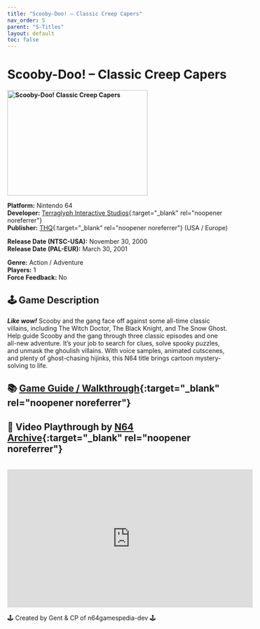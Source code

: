 ```yaml
---
title: "Scooby-Doo! – Classic Creep Capers"
nav_order: 5
parent: "S-Titles"
layout: default
toc: false
---
```


# Scooby-Doo! – Classic Creep Capers

<b>
<img src="https://images.launchbox-app.com/0ff8c275-cff8-4df9-bcaf-0ad4dbc2838a.jpg" alt="Scooby-Doo! Classic Creep Capers" width="320" height="240" />
</b>

**Platform:** Nintendo 64  
**Developer:** [Terraglyph Interactive Studios](https://en.wikipedia.org/wiki/Terraglyph_Interactive_Studios){:target="_blank" rel="noopener noreferrer"}  
**Publisher:** [THQ](https://en.wikipedia.org/wiki/THQ){:target="_blank" rel="noopener noreferrer"} (USA / Europe)  

**Release Date (NTSC-USA):** November 30, 2000  
**Release Date (PAL-EUR):** March 30, 2001  

**Genre:** Action / Adventure  
**Players:** 1  
**Force Feedback:** No  

## 🕹️ Game Description
<em><strong>Like wow!</strong></em> Scooby and the gang face off against some all-time classic villains, including The Witch Doctor, The Black Knight, and The Snow Ghost. Help guide Scooby and the gang through three classic episodes and one all-new adventure. It’s your job to search for clues, solve spooky puzzles, and unmask the ghoulish villains. With voice samples, animated cutscenes, and plenty of ghost-chasing hijinks, this N64 title brings cartoon mystery-solving to life.

## 📚 [Game Guide / Walkthrough](https://gamefaqs.gamespot.com/n64/374845-scooby-doo-classic-creep-capers/faqs/11592){:target="_blank" rel="noopener noreferrer"}

## 🎥 Video Playthrough by [N64 Archive](https://www.youtube.com/channel/UC1fUDTXUTKjpk_j7leAhAyw){:target="_blank" rel="noopener noreferrer"}
<br />
<iframe width="560" height="315" src="https://www.youtube.com/embed/ITWpuRjfvf4" title="Scooby-Doo Gameplay – N64 Archive" frameborder="0" allowfullscreen></iframe>

🕹️ Created by Gent & CP of n64gamespedia-dev 🕹️

<!-- Vault Format: n64gamespedia-dev -->
<!-- Protocol Source: _vault-specs/format-protocol.md -->
